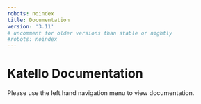 ```yaml
---
robots: noindex
title: Documentation
version: '3.11'
# uncomment for older versions than stable or nightly
#robots: noindex
---
```


# Katello Documentation

Please use the left hand navigation menu to view documentation.
